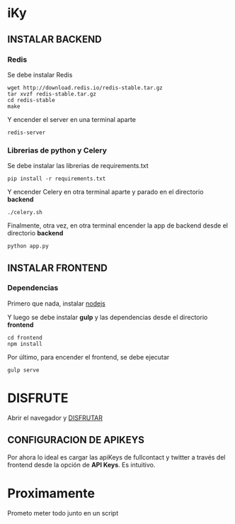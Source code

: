 # iKy

## INSTALAR BACKEND

### Redis
Se debe instalar Redis
```shell
wget http://download.redis.io/redis-stable.tar.gz
tar xvzf redis-stable.tar.gz
cd redis-stable
make
```

Y encender el server en una terminal aparte
```shell
redis-server
```

### Librerias de python y Celery
Se debe instalar las librerias de requirements.txt
```shell
pip install -r requirements.txt
```

Y encender Celery en otra terminal aparte y parado en el directorio **backend**
```shell
./celery.sh
```

Finalmente, otra vez, en otra terminal encender la app de backend desde el directorio **backend** 
```shell
python app.py
```

## INSTALAR FRONTEND

### Dependencias
Primero que nada, instalar [nodejs](https://nodejs.org/es/)

Y luego se debe instalar **gulp** y las dependencias desde el directorio **frontend**
```shell
cd frontend
npm install
```

Por último, para encender el frontend, se debe ejecutar 
```shell
gulp serve
```

# DISFRUTE
Abrir el navegador y [DISFRUTAR](http://127.0.0.1:3000)

## CONFIGURACION DE APIKEYS
Por ahora lo ideal es cargar las apiKeys de fullcontact y twitter a través del frontend desde la opción de **API Keys**. Es intuitivo.  

# Proximamente
Prometo meter todo junto en un script
